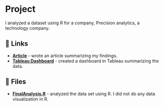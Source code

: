 # Project

I analyzed a dataset using R for a company, Precision analytics, a technology company. 

## 🔗 Links
- [**Article**]() - wrote an article summarizing my findings.
- [**Tableau Dashboard**]() - created a dashboard in Tableau summarizing the data.

## 📁 Files
- [**FinalAnalysis.R**]() - analyzed the data set using R. I did not do any data visualization in R. 

